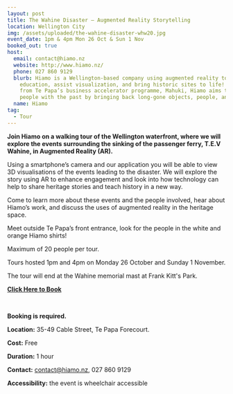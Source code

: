 ```yaml
---
layout: post
title: The Wahine Disaster – Augmented Reality Storytelling
location: Wellington City
img: /assets/uploaded/the-wahine-disaster-whw20.jpg
event_date: 1pm & 4pm Mon 26 Oct & Sun 1 Nov
booked_out: true
host:
  email: contact@hiamo.nz
  website: http://www.hiamo.nz/
  phone: 027 860 9129
  blurb: Hiamo is a Wellington-based company using augmented reality to enhance
    education, assist visualization, and bring historic sites to life! Founded
    from Te Papa’s business accelerator programme, Mahuki, Hiamo aims to connect
    people with the past by bringing back long-gone objects, people, and more.
  name: Hiamo
tag:
  - Tour
---
```

**Join Hiamo on a walking tour of the Wellington waterfront, where we will explore the events surrounding the sinking of the passenger ferry, T.E.V Wahine, in Augmented Reality (AR).**

Using a smartphone’s camera and our application you will be able to view 3D visualisations of the events leading to the disaster. We will explore the story using AR to enhance engagement and look into how technology can help to share heritage stories and teach history in a new way.

Come to learn more about these events and the people involved, hear about Hiamo’s work, and discuss the uses of augmented reality in the heritage space.

Meet outside Te Papa’s front entrance, look for the people in the white and orange Hiamo shirts!

Maximum of 20 people per tour.

Tours hosted 1pm and 4pm on Monday 26 October and Sunday 1 November. 

The tour will end at the Wahine memorial mast at Frank Kitt's Park.

**[Click Here to Book](https://www.eventfinda.co.nz/2020/the-wahine-disaster-augmented-reality-storytelling/wellington)**

<br>

**Booking is required.** 

**Location:** 35-49 Cable Street, Te Papa Forecourt.

**Cost:** Free

**Duration:** 1 hour

**Contact:** contact@hiamo.nz, 027 860 9129

**Accessibility:** the event is wheelchair accessible